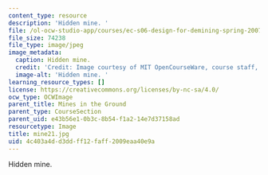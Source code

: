 ```yaml
---
content_type: resource
description: 'Hidden mine. '
file: /ol-ocw-studio-app/courses/ec-s06-design-for-demining-spring-2007/4c403a4dd3ddff12faff2009eaa40e9a_mine21.jpg
file_size: 74238
file_type: image/jpeg
image_metadata:
  caption: Hidden mine.
  credit: 'Credit: Image courtesy of MIT OpenCourseWare, course staff, and students.'
  image-alt: 'Hidden mine. '
learning_resource_types: []
license: https://creativecommons.org/licenses/by-nc-sa/4.0/
ocw_type: OCWImage
parent_title: Mines in the Ground
parent_type: CourseSection
parent_uid: e43b56e1-0b3c-8b54-f1a2-14e7d37158ad
resourcetype: Image
title: mine21.jpg
uid: 4c403a4d-d3dd-ff12-faff-2009eaa40e9a
---
```

Hidden mine. 